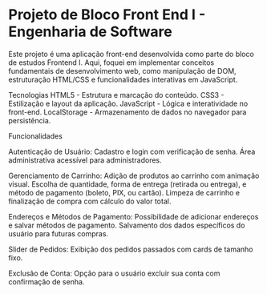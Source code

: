 <h1>Projeto de Bloco Front End I - Engenharia de Software</h1>
Este projeto é uma aplicação front-end desenvolvida como parte do bloco de estudos Frontend I. Aqui, foquei em implementar conceitos fundamentais de desenvolvimento web, como manipulação de DOM, estruturação HTML/CSS e funcionalidades interativas em JavaScript.

Tecnologias
HTML5 - Estrutura e marcação do conteúdo.
CSS3 - Estilização e layout da aplicação.
JavaScript - Lógica e interatividade no front-end.
LocalStorage - Armazenamento de dados no navegador para persistência.

Funcionalidades

Autenticação de Usuário:
Cadastro e login com verificação de senha.
Área administrativa acessível para administradores.


Gerenciamento de Carrinho:
Adição de produtos ao carrinho com animação visual.
Escolha de quantidade, forma de entrega (retirada ou entrega), e método de pagamento (boleto, PIX, ou cartão).
Limpeza de carrinho e finalização de compra com cálculo do valor total.

Endereços e Métodos de Pagamento:
Possibilidade de adicionar endereços e salvar métodos de pagamento.
Salvamento dos dados específicos do usuário para futuras compras.

Slider de Pedidos:
Exibição dos pedidos passados com cards de tamanho fixo.

Exclusão de Conta:
Opção para o usuário excluir sua conta com confirmação de senha.
